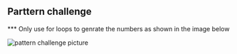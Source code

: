 ## Parttern challenge

*** Only use for loops to genrate the numbers as shown in the image below
  
![pattern challenge picture](pattern_challege.png)

